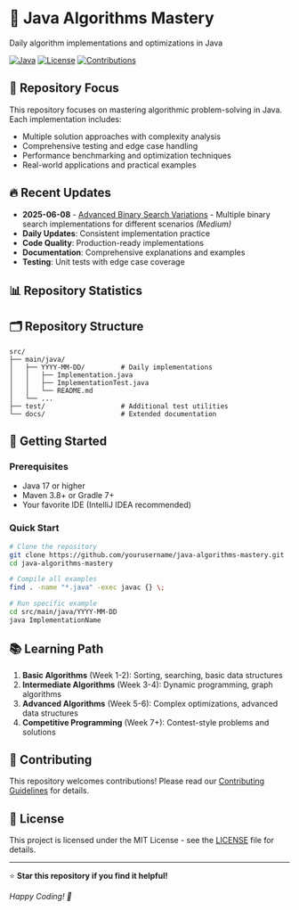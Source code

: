 # 🚀 Java Algorithms Mastery

Daily algorithm implementations and optimizations in Java

[![Java](https://img.shields.io/badge/Java-17+-ED8B00?style=for-the-badge&logo=openjdk&logoColor=white)](https://openjdk.java.net/)
[![License](https://img.shields.io/badge/License-MIT-green?style=for-the-badge)](LICENSE)
[![Contributions](https://img.shields.io/badge/Contributions-Welcome-blue?style=for-the-badge)](#contributing)

## 🎯 Repository Focus

This repository focuses on mastering algorithmic problem-solving in Java. Each implementation includes:
- Multiple solution approaches with complexity analysis
- Comprehensive testing and edge case handling
- Performance benchmarking and optimization techniques
- Real-world applications and practical examples

## 🔥 Recent Updates
- **2025-06-08** - [Advanced Binary Search Variations](src/main/java/2025-06-08) - Multiple binary search implementations for different scenarios *(Medium)*
- **Daily Updates**: Consistent implementation practice
- **Code Quality**: Production-ready implementations
- **Documentation**: Comprehensive explanations and examples
- **Testing**: Unit tests with edge case coverage

## 📊 Repository Statistics


## 🗂️ Repository Structure

```
src/
├── main/java/
│   ├── YYYY-MM-DD/         # Daily implementations
│   │   ├── Implementation.java
│   │   ├── ImplementationTest.java
│   │   └── README.md
│   └── ...
├── test/                   # Additional test utilities
└── docs/                   # Extended documentation
```

## 🚀 Getting Started

### Prerequisites
- Java 17 or higher
- Maven 3.8+ or Gradle 7+
- Your favorite IDE (IntelliJ IDEA recommended)

### Quick Start
```bash
# Clone the repository
git clone https://github.com/yourusername/java-algorithms-mastery.git
cd java-algorithms-mastery

# Compile all examples
find . -name "*.java" -exec javac {} \;

# Run specific example
cd src/main/java/YYYY-MM-DD
java ImplementationName
```

## 📚 Learning Path

1. **Basic Algorithms** (Week 1-2): Sorting, searching, basic data structures
2. **Intermediate Algorithms** (Week 3-4): Dynamic programming, graph algorithms
3. **Advanced Algorithms** (Week 5-6): Complex optimizations, advanced data structures
4. **Competitive Programming** (Week 7+): Contest-style problems and solutions

## 🤝 Contributing

This repository welcomes contributions! Please read our [Contributing Guidelines](CONTRIBUTING.md) for details.

## 📄 License

This project is licensed under the MIT License - see the [LICENSE](LICENSE) file for details.

---

⭐ **Star this repository if you find it helpful!**

*Happy Coding! 🎯*
